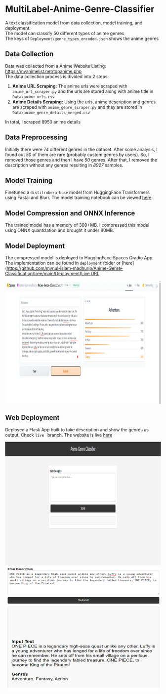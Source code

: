 # MultiLabel-Anime-Genre-Classifier

A text classification model from data collection, model training, and deployment. <br/>
The model can classify 50 different types of anime genres <br/>The keys of `Deployment\genre_types_encoded.json` shows the anime genres

 ## Data Collection

Data was collected from a Anime Website Listing: https://myanimelist.net/topanime.php <br/>The data collection process is divided into 2 steps:

1. **Anime URL Scraping:** The anime urls were scraped with `anime_url_scraper.py` and the urls are stored along with anime title in `Data\anime_urls.csv`
2. **Anime Details Scraping:** Using the urls, anime description and genres are scraped with `anime_genre_scraper.py` and they are stored in `Data\anime_genre_details_merged.csv`

In total, I scraped 8950 anime details

## Data Preprocessing

Initially there were *74* different genres in the dataset. After some analysis, I found out *50* of them are rare (probably custom genres by users). So, I removed those genres and then I have *50* genres. After that, I removed the description without any genres resulting in *8927* samples.

## Model Training

Finetuned a `distilrobera-base` model from HuggingFace Transformers using Fastai and Blurr. The model training notebook can be viewed [here](https://github.com/mynul-islam-madhurjo/Anime-Genre-Classification/blob/main/Notebooks/anime_multilabel_text_classification.ipynb) 

## Model Compression and ONNX Inference

The trained model has a memory of 300+MB. I compressed this model using ONNX quantization and brought it under 80MB. 

## Model Deployment

The compressed model is deployed to HuggingFace Spaces Gradio App. The implementation can be found in `deployment` folder or [here] (https://github.com/mynul-islam-madhurjo/Anime-Genre-Classification/tree/main/Deployment)[Live URL](https://huggingface.co/spaces/mynul-islam-madhurjo/Anime-Genre-Classifier)

<img src = "Deployment/gradio_app.png" width="800" height="400">

## Web Deployment
Deployed a Flask App built to take description and show the genres as output. Check `live ` branch. The website is live [here](https://anime-genre-classification.onrender.com) 

<img src = "Deployment/flask_app_home.png" width="800" height="400">
<img src = "Deployment/flask_app_results.png" width="800" height="400">

